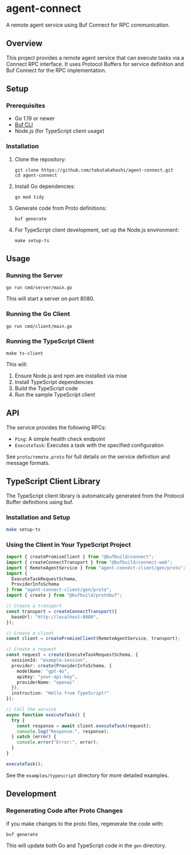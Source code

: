 # agent-connect

A remote agent service using Buf Connect for RPC communication.

## Overview

This project provides a remote agent service that can execute tasks via a Connect RPC interface. It uses Protocol Buffers for service definition and Buf Connect for the RPC implementation.

## Setup

### Prerequisites

- Go 1.19 or newer
- [Buf CLI](https://buf.build/product/cli/)
- Node.js (for TypeScript client usage)

### Installation

1. Clone the repository:
   ```
   git clone https://github.com/takutakahashi/agent-connect.git
   cd agent-connect
   ```

2. Install Go dependencies:
   ```
   go mod tidy
   ```

3. Generate code from Proto definitions:
   ```
   buf generate
   ```

4. For TypeScript client development, set up the Node.js environment:
   ```
   make setup-ts
   ```

## Usage

### Running the Server

```
go run cmd/server/main.go
```

This will start a server on port 8080.

### Running the Go Client

```
go run cmd/client/main.go
```

### Running the TypeScript Client

```
make ts-client
```

This will:
1. Ensure Node.js and npm are installed via mise
2. Install TypeScript dependencies
3. Build the TypeScript code
4. Run the sample TypeScript client

## API

The service provides the following RPCs:

- `Ping`: A simple health check endpoint
- `ExecuteTask`: Executes a task with the specified configuration

See `proto/remote.proto` for full details on the service definition and message formats.

## TypeScript Client Library

The TypeScript client library is automatically generated from the Protocol Buffer definitions using buf.

### Installation and Setup

```bash
make setup-ts
```

### Using the Client in Your TypeScript Project

```typescript
import { createPromiseClient } from "@bufbuild/connect";
import { createConnectTransport } from "@bufbuild/connect-web";
import { RemoteAgentService } from "agent-connect-client/gen/proto";
import { 
  ExecuteTaskRequestSchema, 
  ProviderInfoSchema 
} from "agent-connect-client/gen/proto";
import { create } from "@bufbuild/protobuf";

// Create a transport
const transport = createConnectTransport({
  baseUrl: "http://localhost:8080",
});

// Create a client
const client = createPromiseClient(RemoteAgentService, transport);

// Create a request
const request = create(ExecuteTaskRequestSchema, {
  sessionId: "example-session",
  provider: create(ProviderInfoSchema, {
    modelName: "gpt-4o",
    apiKey: "your-api-key",
    providerName: "openai"
  }),
  instruction: "Hello from TypeScript!"
});

// Call the service
async function executeTask() {
  try {
    const response = await client.executeTask(request);
    console.log("Response:", response);
  } catch (error) {
    console.error("Error:", error);
  }
}

executeTask();
```

See the `examples/typescript` directory for more detailed examples.

## Development

### Regenerating Code after Proto Changes

If you make changes to the proto files, regenerate the code with:

```
buf generate
```

This will update both Go and TypeScript code in the `gen` directory.